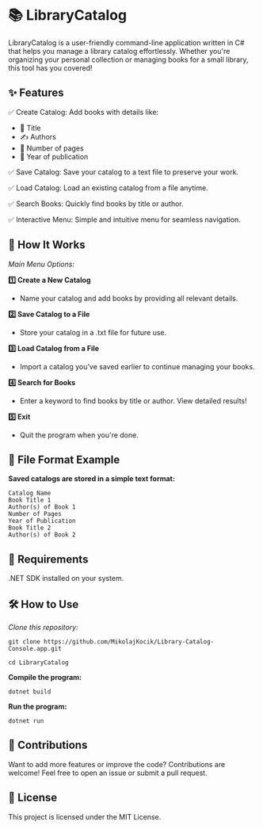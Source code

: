 # 📚 LibraryCatalog

LibraryCatalog is a user-friendly command-line application written in C# that helps you manage a library catalog effortlessly. Whether you're organizing your personal collection or managing books for a small library, this tool has you covered!

## ✨ Features

  ✅ Create Catalog: Add books with details like:

  - 📖 Title
  - ✍️ Authors
  - 📄 Number of pages
  - 📅 Year of publication
    
  ✅ Save Catalog: Save your catalog to a text file to preserve your work.

  ✅ Load Catalog: Load an existing catalog from a file anytime.
  
  ✅ Search Books: Quickly find books by title or author.

  ✅ Interactive Menu: Simple and intuitive menu for seamless navigation.

## 🚀 How It Works

*Main Menu Options:*

**1️⃣ Create a New Catalog**

- Name your catalog and add books by providing all relevant details.

**2️⃣ Save Catalog to a File**

- Store your catalog in a .txt file for future use.

**3️⃣ Load Catalog from a File**

- Import a catalog you've saved earlier to continue managing your books.

**4️⃣ Search for Books**

- Enter a keyword to find books by title or author. View detailed results!

**5️⃣ Exit**

- Quit the program when you're done.

## 📂 File Format Example

**Saved catalogs are stored in a simple text format:**

    Catalog Name
    Book Title 1
    Author(s) of Book 1
    Number of Pages
    Year of Publication
    Book Title 2
    Author(s) of Book 2

## 🔧 Requirements

.NET SDK installed on your system.

## 🛠️ How to Use

*Clone this repository:*

    git clone https://github.com/MikolajKocik/Library-Catalog-Console.app.git

    cd LibraryCatalog

**Compile the program:**

    dotnet build

**Run the program:**

    dotnet run
    
## 🤝 Contributions

Want to add more features or improve the code? Contributions are welcome!
Feel free to open an issue or submit a pull request.

## 📜 License

This project is licensed under the MIT License.

